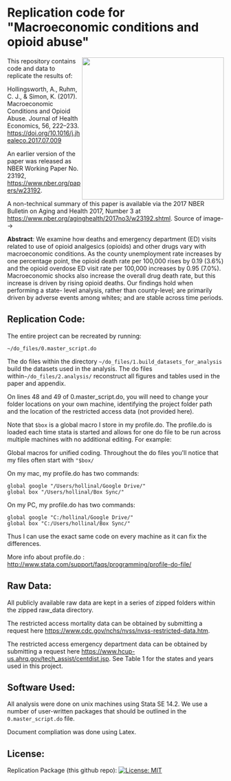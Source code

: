 # Replication code for "Macroeconomic conditions and opioid abuse"

<img align="right" width="330" src="https://www.nber.org/aginghealth/2017no3/w23192.jpg">

This repository contains code and data to replicate the results of:

Hollingsworth, A., Ruhm, C. J., & Simon, K. (2017). Macroeconomic Conditions and Opioid Abuse. Journal of Health Economics, 56, 222–233. <https://doi.org/10.1016/j.jhealeco.2017.07.009>

An earlier version of the paper was released as NBER Working Paper No. 23192, <https://www.nber.org/papers/w23192>.

A non-technical summary of this paper is available via the 2017 NBER Bulletin on Aging and Health 2017, Number 3 at <https://www.nber.org/aginghealth/2017no3/w23192.shtml>. Source of image-->



**Abstract**: We examine how deaths and emergency department (ED) visits related to use of opioid analgesics (opioids) and other drugs vary with macroeconomic conditions. As the county unemployment rate increases by one percentage point, the opioid death rate per 100,000 rises by 0.19 (3.6%) and the opioid overdose ED visit rate per 100,000 increases by 0.95 (7.0%). Macroeconomic shocks also increase the overall drug death rate, but this increase is driven by rising opioid deaths. Our findings hold when performing a state- level analysis, rather than county-level; are primarily driven by adverse events among whites; and are stable across time periods.

## Replication Code:
The entire project can be recreated by running:

	~/do_files/0.master_script.do

The do files within  the directory `~/do_files/1.build_datasets_for_analysis` build the datasets used in the analysis. 
The do files within`~/do_files/2.analysis/` reconstruct all figures and tables used in the paper and appendix.

On lines 48 and 49 of 0.master_script.do, you will need to change your folder locations on your own machine, identifying the project folder path and the location of the restricted access data (not provided here). 

Note that `$box` is a global macro I store in my profile.do. The profile.do is loaded each time stata is started and allows for one do file to be run across multiple machines with no additional editing. For example: 

Global macros for unified coding. 
	Throughout the do files you'll notice that my files often start with `"$box/`

On my mac, my profile.do has two commands:

	global google "/Users/hollinal/Google Drive/"
	global box "/Users/hollinal/Box Sync/"

On my PC, my profile.do has two commands:
	
	global google "C:/hollinal/Google Drive/"
	global box "C:/Users/hollinal/Box Sync/"

Thus I can use the exact same code on every machine as it can fix the differences. 

More info about profile.do : http://www.stata.com/support/faqs/programming/profile-do-file/ 


## Raw Data:
All publicly available raw data are kept in a series of zipped folders within the zipped raw_data directory. 

The restricted access mortality data can be obtained by submitting a request here <https://www.cdc.gov/nchs/nvss/nvss-restricted-data.htm>. 

The restricted access emergency department data can be obtained by submitting a request here <https://www.hcup-us.ahrq.gov/tech_assist/centdist.jsp>. See Table 1 for the states and years used in this project.


## Software Used:
All analysis were done on unix machines using Stata SE 14.2. We use a number of user-written packages that should be outlined in the `0.master_script.do` file. 

Document compliation was done using Latex. 

## License:
Replication Package (this github repo): [![License: MIT](https://img.shields.io/badge/License-MIT-yellow.svg)](https://opensource.org/licenses/MIT)
